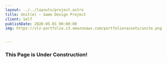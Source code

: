 ```yaml
---
layout: ../../layouts/project.astro
title: Unit(e) — Game Design Project
client: Self
publishDate: 2020-05-01 00:00:00
img: https://vlz-portfolio.s3.amazonaws.com/portfolio+assets/unite.png


---
```

### This Page is Under Construction!